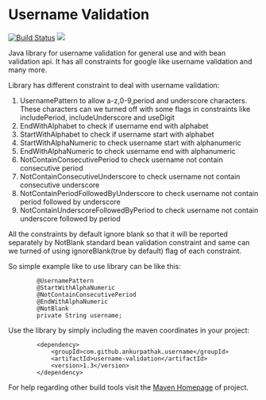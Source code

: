 # Username Validation
[![Build Status](https://travis-ci.org/ankurpathak/username-validation.svg?branch=master)](https://travis-ci.org/ankurpathak/username-validation)
[![](https://img.shields.io/github/license/ankurpathak/username-validation.svg)](https://github.com/ankurpathak/junit5-mockito1/blob/master/LICENCE)

Java library for username validation for general use
and with bean validation api.
It has all constraints for google like username validation and many more.

Library has different constraint to deal with username validation:

1. UsernamePattern to allow a-z,0-9,period and underscore characters. These characters can we turned off with some flags in constraints like includePeriod, includeUnderscore and useDigit
2. EndWithAlphabet to check if username end with alphabet
3. StartWithAlphabet to check if username start with alphabet
4. StartWithAlphaNumeric to check username start with alphanumeric
5. EndWithAlphaNumeric to check username end with alphanumeric
6. NotContainConsecutivePeriod to check username not contain consecutive period
7. NotContainConsecutiveUnderscore to check username not contain consecutive underscore
8. NotContainPeriodFollowedByUnderscore to check username not contain period followed by underscore
9. NotContainUnderscoreFollowedByPeriod to check username not contain underscore followed by period

All the constraints by default ignore blank so that it will be reported separately by NotBlank 
standard bean validation constraint and same can we turned of using ignoreBlank(true by default) 
flag of each constraint. 

So simple example like to use library can be like this:
```
        @UsernamePattern
        @StartWithAlphaNumeric
        @NotContainConsecutivePeriod
        @EndWithAlphaNumeric
        @NotBlank
        private String username;
```

Use the library by simply including the maven coordinates in your project:
```
        <dependency>
            <groupId>com.github.ankurpathak.username</groupId>
            <artifactId>username-validation</artifactId>
            <version>1.3</version>
        </dependency>
```
For help regarding other build tools visit the [Maven Homepage](https://mvnrepository.com/artifact/com.github.ankurpathak.username/username-validation
) of project.
